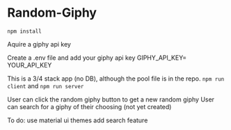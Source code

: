 # Random-Giphy

`npm install`

Aquire a giphy api key

Create a .env file and add your giphy api key
GIPHY_API_KEY= YOUR_API_KEY



This is a 3/4 stack app (no DB), although the pool file is in the repo.
`npm run client` and `npm run server`

User can click the random giphy button to get a new random giphy
User can search for a giphy of their choosing (not yet created)

To do:
use material ui themes 
add search feature


